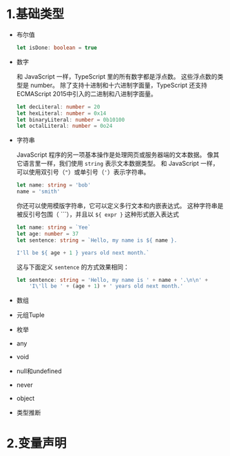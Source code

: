 # 1.基础类型

- 布尔值

  ```typescript
  let isDone: boolean = true
  ```

- 数字

  和 JavaScript 一样，TypeScript 里的所有数字都是浮点数。 这些浮点数的类型是 number。 除了支持十进制和十六进制字面量，TypeScript 还支持 ECMAScript 2015中引入的二进制和八进制字面量。

  ```typescript
  let decLiteral: number = 20
  let hexLiteral: number = 0x14
  let binaryLiteral: number = 0b10100
  let octalLiteral: number = 0o24
  ```

- 字符串

  JavaScript 程序的另一项基本操作是处理网页或服务器端的文本数据。 像其它语言里一样，我们使用 `string` 表示文本数据类型。 和 JavaScript 一样，可以使用双引号（`"`）或单引号（`'`）表示字符串。

  ```typescript
  let name: string = 'bob'
  name = 'smith'
  ```

  你还可以使用模版字符串，它可以定义多行文本和内嵌表达式。 这种字符串是被反引号包围（ ```），并且以 `${ expr }` 这种形式嵌入表达式

  ```typescript
  let name: string = `Yee`
  let age: number = 37
  let sentence: string = `Hello, my name is ${ name }.
  
  I'll be ${ age + 1 } years old next month.`
  ```

  这与下面定义 `sentence` 的方式效果相同：

  ```typescript
  let sentence: string = 'Hello, my name is ' + name + '.\n\n' +
      'I\'ll be ' + (age + 1) + ' years old next month.'
  ```

- 数组

- 元组Tuple

- 枚举

- any

- void

- null和undefined

- never

- object

- 类型推断



# 2.变量声明













